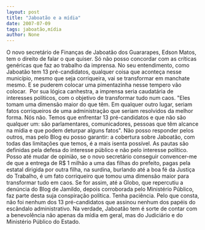 ```yaml
---
layout: post
title: "Jaboatão e a mídia"
date: 2007-07-09
tags: jaboatão,mídia
author: None
---
```

O novo secret&aacute;rio de Finan&ccedil;as de Jaboat&atilde;o dos Guararapes, Edson Matos, tem o direito de falar o que quiser. S&oacute; n&atilde;o posso concordar com as cr&iacute;ticas gen&eacute;ricas que faz ao trabalho da imprensa.
No seu entendimento, como Jaboat&atilde;o tem 13 pr&eacute;-candidatos, qualquer coisa que aconte&ccedil;a nesse munic&iacute;pio, mesmo que seja corriqueira, vai se transformar em manchate mesmo. E se puderem colocar uma pimentazinha nesse tempero v&atilde;o colocar.&nbsp;
Por sua l&oacute;gica canhestra, a imprensa seria caudat&aacute;ria de interesses pol&iacute;ticos, com o objetivo de transformar tudo num caos. &quot;Eles tomam uma dimens&atilde;o maior do que t&ecirc;m. Em qualquer outro lugar, seriam fatos corriqueiros de uma administra&ccedil;&atilde;o que seriam resolvidos da melhor forma. N&oacute;s n&atilde;o. Temos que enfrentar 13 pr&eacute;-candidatos e que n&atilde;o s&atilde;o qualquer um: s&atilde;o parlamentares, comunicadores, pessoas que t&ecirc;m alcance na m&iacute;dia e que podem deturpar alguns fatos&quot;. 
N&atilde;o posso responder pelos outros, mas pelo Blog eu posso garantir: a cobertura sobre Jaboat&atilde;o, com todas das limita&ccedil;&otilde;es que temos, &eacute; a mais isenta poss&iacute;vel. As pautas s&atilde;o definidas pela defesa do interesse p&uacute;blico e n&atilde;o pelo interesse pol&iacute;tico.
Posso at&eacute; mudar de opini&atilde;o, se o novo secret&aacute;rio conseguir convencer-me de que a entrega de R$ 1 milh&atilde;o a uma das filhas do prefeito, pagas pela estatal dirigida por outra filha, na surdina, burlando at&eacute; a boa f&eacute; da Justi&ccedil;a do Trabalho, &eacute; um fato corriqueiro que tomou uma dimens&atilde;o maior para transformar tudo em caos. Se for assim, at&eacute; a Globo, que repercutiu a den&uacute;ncia do Blog de Jamildo, depois corroborada pelo Minist&eacute;rio P&uacute;blico, faz parte desta suja conspira&ccedil;&atilde;o pol&iacute;tica. Tenha paci&ecirc;ncia.
Pelo que consta, n&atilde;o foi nenhum dos 13 pr&eacute;-candidatos que assinou nenhum dos pap&eacute;is do esc&acirc;ndalo administrativo.
Na verdade, Jaboat&atilde;o tem &eacute; sorte de contar com a benevol&ecirc;ncia n&atilde;o apenas da m&iacute;dia em geral, mas do Judici&aacute;rio e do Minist&eacute;rio P&uacute;blico do Estado. 